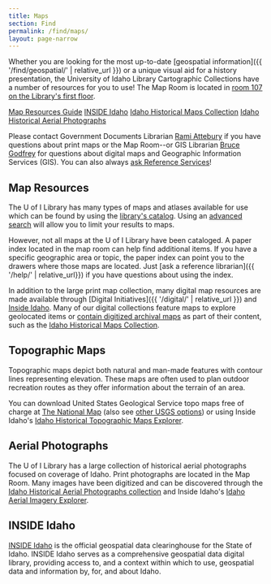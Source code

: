 ```yaml
---
title: Maps
section: Find
permalink: /find/maps/
layout: page-narrow
---
```


Whether you are looking for the most up-to-date [geospatial information]({{ '/find/geospatial/' | relative_url }}) or a unique visual aid for a history presentation, the University of Idaho Library Cartographic Collections have a number of resources for you to use!
The Map Room is located in <a href="{{ '/about/maps.html#lg=1&slide=0' | relative_url }}">room 107 on the Library's first floor</a>.

<div class="text-center">
    <a class="btn btn-secondary btn-sm mb-2" href="https://libguides.uidaho.edu/Map_Resources">Map Resources Guide</a>
    <a class="btn btn-secondary btn-sm mb-2" href="https://www.insideidaho.org/">INSIDE Idaho</a>
    <a class="btn btn-secondary btn-sm mb-2" href="https://www.lib.uidaho.edu/digital/historicalmaps/">Idaho Historical Maps Collection</a>
    <a class="btn btn-secondary btn-sm mb-2" href="https://www.lib.uidaho.edu/digital/aerial/">Idaho Historical Aerial Photographs</a>
</div>

Please contact Government Documents Librarian <a href="mailto:rattebur@uidaho.edu">Rami Attebury</a> if you have questions about print maps or the Map Room--or GIS Librarian <a href="bgodfrey@uidaho.edu">Bruce Godfrey</a> for questions about digital maps and Geographic Information Services (GIS).
You can also always <a href="{{ '/help/' | relative_url}}">ask Reference Services</a>!

## Map Resources

The U of I Library has many types of maps and atlases available for use which can be found by using the [library's catalog](https://alliance-uidaho.primo.exlibrisgroup.com/discovery/search?vid=01ALLIANCE_UID:UID). 
Using an [advanced search](https://alliance-uidaho.primo.exlibrisgroup.com/discovery/search?vid=01ALLIANCE_UID:UID&mode=advanced) will allow you to limit your results to maps.

However, not all maps at the U of I Library have been cataloged. 
A paper index located in the map room can help find additional items. 
If you have a specific geographic area or topic, the paper index can point you to the drawers where those maps are located.
Just [ask a reference librarian]({{ '/help/' | relative_url}}) if you have questions about using the index.

In addition to the large print map collection, many digital map resources are made available through [Digital Initiatives]({{ '/digital/' | relative_url }}) and [Inside Idaho](https://www.insideidaho.org/).
Many of our digital collections feature maps to explore geolocated items or [contain digitized archival maps](https://www.lib.uidaho.edu/digital/collections.html#maps) as part of their content, such as the [Idaho Historical Maps Collection](https://www.lib.uidaho.edu/digital/historicalmaps/).

## Topographic Maps

Topographic maps depict both natural and man-made features with contour lines representing elevation.
These maps are often used to plan outdoor recreation routes as they offer information about the terrain of an area.

You can download United States Geological Service topo maps free of charge at 
[The National Map](https://www.usgs.gov/core-science-systems/ngp/tnm-delivery/topographic-maps) (also see [other USGS options](https://www.usgs.gov/faqs/how-do-i-find-download-or-order-topographic-maps)) or using Inside Idaho's [Idaho Historical Topographic Maps Explorer](https://www.insideidaho.org/apps/topomaps-explorer/).

## Aerial Photographs

The U of I Library has a large collection of historical aerial photographs focused on coverage of Idaho.
Print photographs are located in the Map Room. 
Many images have been digitized and can be discovered through the [Idaho Historical Aerial Photographs collection](https://www.lib.uidaho.edu/digital/aerial/) and Inside Idaho's [Idaho Aerial Imagery Explorer](https://www.insideidaho.org/apps/imagery-explorer/).

## INSIDE Idaho

[INSIDE Idaho](https://www.insideidaho.org) is the official geospatial data clearinghouse for the State of Idaho. 
INSIDE Idaho serves as a comprehensive geospatial data digital library, providing access to, and a context within which to use, geospatial data and information by, for, and about Idaho.
